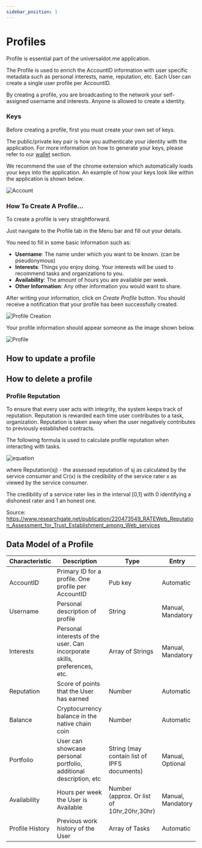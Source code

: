 ```yaml
---
sidebar_position: 1
---
```


# Profiles

Profile is essential part of the universaldot.me application. 

 The Profile is used to enrich the AccountID information with user specific metadata such as personal interests, name, reputation, etc. Each User can create a single user profile per AccountID.

By creating a profile, you are broadcasting to the network your self-assigned username and interests. Anyone is allowed to create a identity.


### Keys 

Before creating a profile, first you must create your own set of keys. 

The public/private key pair is how you authenticate your identity with the application. For more information on how to generate your keys, please refer to our [wallet](token/../../token/wallets.md) section.

We recommend the use of the chrome extension which automatically loads your keys into the application. An example of how your keys look like within the application is shown below.

![Account](https://ipfs.io/ipfs/QmR5CTTGG7wi1nHZeBVg7NQ85gkcRC7gZ9bLgswyJNVk7v?filename=Accounts.png)

### How To Create A Profile...

To create a profile is very straightforward. 

Just navigate to the Profile tab in the Menu bar and fill out your details.

You need to fill in some basic information such as:

- **Username**: The name under which you want to be known. (can be pseudonymous)
- **Interests**: Things you enjoy doing. Your interests will be used to recommend tasks and organizations to you.
- **Availability**: The amount of hours you are available per week.
- **Other Information**: Any other information you would want to share.

After writing your information, click on *Create Profile* button. You should receive a notification that your profile has been successfully created.

![Profile Creation](https://ipfs.io/ipfs/QmYhfzW7irRdki5yqKtGL7yMYXrrtaN3L5YgcGNCRptfTV?filename=Createprofile.png)

Your profile information should appear someone as the image shown below.

![Profile](https://ipfs.io/ipfs/QmcSqZLbHUW3boymgxF7PqUp3KXWHjoZueKhLJ3F2Wew7C?filename=profile.png)

 
## How to update a profile


## How to delete a profile


### Profile Reputation

To ensure that every user acts with integrity, the system keeps track of reputation. Reputation is rewarded each time user contributes to a task, organization. Reputation is taken away when the user negatively contributes to previously established contracts. 

The following formula is used to calculate profile reputation when interacting with tasks.


![equation](https://latex.codecogs.com/svg.image?Reputation(s_{j})&space;=&space;\frac{\sum_{x=1}^{L}&space;(PersEval_{j}^{x})&space;*&space;C_{r}(x)}{\sum_{x=1}^{L}&space;C_{r}(x)})

where 
Reputation(sj) - the assessed reputation of sj as calculated by the service consumer and Cr(x) is the credibility of the service rater x as viewed by the service consumer. 

The credibility of a service rater lies in the interval [0,1] with 0 identifying a dishonest rater and 1 an honest one.

Source: https://www.researchgate.net/publication/220473549_RATEWeb_Reputation_Assessment_for_Trust_Establishment_among_Web_services

## Data Model of a Profile

| Characteristic  | Description                                                                | Type                                        | Entry             |
|-----------------|----------------------------------------------------------------------------|---------------------------------------------|-------------------|
| AccountID       | Primary ID for a profile. One profile per AccountID                        | Pub key                                     | Automatic         |
| Username        | Personal description of profile                                            | String                                      | Manual, Mandatory |
| Interests       | Personal interests of the user. Can incorporate skills, preferences, etc.  | Array of Strings                            | Manual, Mandatory |
| Reputation      | Score of points that the User has earned                                   | Number                                      | Automatic         |
| Balance         | Cryptocurrency balance in the native chain coin                            | Number                                      | Automatic         |
| Portfolio       | User can showcase personal portfolio, additional description, etc          | String (may contain list of IPFS documents) | Manual, Optional  |
| Availability    | Hours per week the User is Available                                       | Number (approx. Or list of 10hr,20hr,30hr)  | Manual, Mandatory |
| Profile History | Previous work history of the User                                          | Array of Tasks                              | Automatic         |





